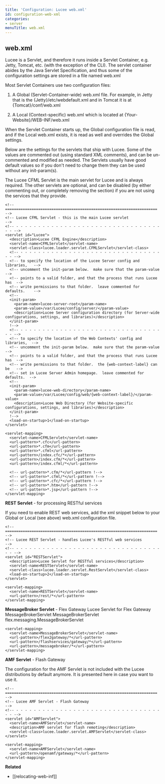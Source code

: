 ```yaml
---
title: 'Configuration: Lucee web.xml'
id: configuration-web-xml
categories:
- server
menuTitle: web.xml
---
```


## web.xml ##

Lucee is a Servlet, and therefore it runs inside a Servlet Container, e.g. Jetty, Tomcat, etc. (with the exception of the CLI). The servlet container abides by the Java Servlet Specification, and thus some of the configuration settings are stored in a file named web.xml

Most Servlet Containers use two configuration files:

1. A Global (Servlet-Container-wide) web.xml file. For example, in Jetty that is the {Jetty}/etc/webdefault.xml and in Tomcat it is at {Tomcat}/conf/web.xml

1. A Local (Context-specific) web.xml which is located at {Your-Website}/WEB-INF/web.xml

When the Servlet Container starts up, the Global configuration file is read, and if the Local web.xml exists, it is read as well and overrides the Global settings.

Below are the settings for the servlets that ship with Lucee. Some of the values are commented out (using standard XML comments), and can be un-commented and modified as needed. The Servlets usually have good default values so if you don't need to change them they can be used without any init-param(s).

The Lucee CFML Servlet is the main servlet for Lucee and is always required. The other servlets are optional, and can be disabled (by either commenting out, or completely removing the section) if you are not using the services that they provide.

```lucee
<!-- ===================================================================== -->
<!-- Lucee CFML Servlet - this is the main Lucee servlet                   -->
<!-- - - - - - - - - - - - - - - - - - - - - - - - - - - - - - - - - - - - -->
<servlet id="Lucee">
  <description>Lucee CFML Engine</description>
  <servlet-name>CFMLServlet</servlet-name>    
  <servlet-class>lucee.loader.servlet.CFMLServlet</servlet-class>
  <!-- - - - - - - - - - - - - - - - - - - - - - - - - - - - - - - - - - - -->
  <!-- to specify the location of the Lucee Server config and libraries,   -->
  <!-- uncomment the init-param below.  make sure that the param-value     -->
  <!-- points to a valid folder, and that the process that runs Lucee has  -->
  <!-- write permissions to that folder.  leave commented for defaults.    -->
  <!--
  <init-param>
    <param-name>lucee-server-root</param-name>
    <param-value>/var/Lucee/config/server/</param-value>
    <description>Lucee Server configuration directory (for Server-wide configurations, settings, and libraries)</description>
  </init-param>
  !-->
  <!-- - - - - - - - - - - - - - - - - - - - - - - - - - - - - - - - - - - -->
  <!-- to specify the location of the Web Contexts' config and libraries,  -->
  <!-- uncomment the init-param below.  make sure that the param-value     -->
  <!-- points to a valid folder, and that the process that runs Lucee has  -->
  <!-- write permissions to that folder.  the {web-context-label} can be   -->
  <!-- set in Lucee Server Admin homepage.  leave commented for defaults.  -->
  <!--
  <init-param>
    <param-name>lucee-web-directory</param-name>
    <param-value>/var/Lucee/config/web/{web-context-label}/</param-value> 
    <description>Lucee Web Directory (for Website-specific configurations, settings, and libraries)</description>
  </init-param>
  !-->
  <load-on-startup>1</load-on-startup>
</servlet>

<servlet-mapping>
  <servlet-name>CFMLServlet</servlet-name>
  <url-pattern>*.cfc</url-pattern>
  <url-pattern>*.cfm</url-pattern>
  <url-pattern>*.cfml</url-pattern>   
  <url-pattern>/index.cfc/*</url-pattern>
  <url-pattern>/index.cfm/*</url-pattern>
  <url-pattern>/index.cfml/*</url-pattern>
  
  <!-- url-pattern>*.cfm/*</url-pattern !-->
  <!-- url-pattern>*.cfml/*</url-pattern !-->
  <!-- url-pattern>*.cfc/*</url-pattern !-->
  <!-- url-pattern>*.htm</url-pattern !-->
  <!-- url-pattern>*.jsp</url-pattern !-->
</servlet-mapping>
```

**REST Servlet** - for processing RESTful services

If you need to enable REST web services, add the xml snippet below to your Global or Local (see above) web.xml configuration file.

```lucee
<!-- ===================================================================== -->
<!-- Lucee REST Servlet - handles Lucee's RESTful web services             -->
<!-- - - - - - - - - - - - - - - - - - - - - - - - - - - - - - - - - - - - -->
<servlet id="RESTServlet">
  <description>Lucee Servlet for RESTful services</description>
  <servlet-name>RESTServlet</servlet-name>    
  <servlet-class>lucee.loader.servlet.RestServlet</servlet-class>
  <load-on-startup>2</load-on-startup>
</servlet>  

<servlet-mapping>
  <servlet-name>RESTServlet</servlet-name>
  <url-pattern>/rest/*</url-pattern>
</servlet-mapping>
```

**MessageBroker Servlet** - Flex Gateway Lucee Servlet for Flex Gateway MessageBrokerServlet MessageBrokerServlet flex.messaging.MessageBrokerServlet

```lucee
<servlet-mapping>
  <servlet-name>MessageBrokerServlet</servlet-name>
  <url-pattern>/flex2gateway/*</url-pattern>
  <url-pattern>/flashservices/gateway/*</url-pattern>
  <url-pattern>/messagebroker/*</url-pattern>
</servlet-mapping>
```

**AMF Servlet** - Flash Gateway

The configuration for the AMF Servlet is not included with the Lucee distributions by default anymore. It is presented here in case you want to use it.

```lucee
<!-- ===================================================================== -->
<!-- Lucee AMF Servlet - Flash Gateway                                     -->
<!-- - - - - - - - - - - - - - - - - - - - - - - - - - - - - - - - - - - - -->
<servlet id="AMFServlet">
  <servlet-name>AMFServlet</servlet-name>
  <description>AMF servlet for flash remoting</description>
  <servlet-class>lucee.loader.servlet.AMFServlet</servlet-class>
</servlet>

<servlet-mapping>
  <servlet-name>AMFServlet</servlet-name>
  <url-pattern>/openamf/gateway/*</url-pattern>
</servlet-mapping>
```

**Related**

- [[relocating-web-inf]]
